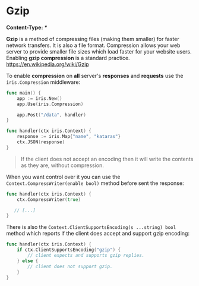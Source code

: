 # Gzip

**Content-Type: _*_**

**Gzip** is a method of compressing files (making them smaller) for faster network transfers. It is also a file format. Compression allows your web server to provide smaller file sizes which load faster for your website users. Enabling **gzip compression** is a standard practice. https://en.wikipedia.org/wiki/Gzip

To enable **compression** on **all** server's **responses** and **requests** use the `iris.Compression` middleware:

```go
func main() {
    app := iris.New()
    app.Use(iris.Compression)

    app.Post("/data", handler)
}

func handler(ctx iris.Context) {
    response := iris.Map{"name", "kataras"}
    ctx.JSON(response)
}
```

> If the client does not accept an encoding then it will write the contents as they are, without compression.

When you want control over it you can use the `Context.CompressWriter(enable bool)` method before sent the response:

```go
func handler(ctx iris.Context) {
    ctx.CompressWriter(true)

   // [...]
}
```

There is also the `Context.ClientSupportsEncoding(s ...string) bool` method which reports if the client does accept and support gzip encoding:

```go
func handler(ctx iris.Context) {
    if ctx.ClientSupportsEncoding("gzip") {
        // client expects and supports gzip replies.
    } else {
        // client does not support gzip.
    }
}
```
